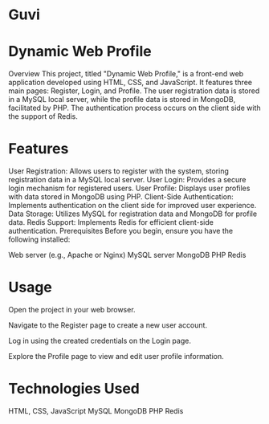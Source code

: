 # Guvi

# Dynamic Web Profile
Overview
This project, titled "Dynamic Web Profile," is a front-end web application developed using HTML, CSS, and JavaScript. 
It features three main pages: Register, Login, and Profile. The user registration data is stored in a MySQL local server, while the profile data is stored in MongoDB, facilitated by PHP. 
The authentication process occurs on the client side with the support of Redis.

# Features
User Registration: Allows users to register with the system, storing registration data in a MySQL local server.
User Login: Provides a secure login mechanism for registered users.
User Profile: Displays user profiles with data stored in MongoDB using PHP.
Client-Side Authentication: Implements authentication on the client side for improved user experience.
Data Storage: Utilizes MySQL for registration data and MongoDB for profile data.
Redis Support: Implements Redis for efficient client-side authentication.
Prerequisites
Before you begin, ensure you have the following installed:

Web server (e.g., Apache or Nginx)
MySQL server
MongoDB
PHP
Redis


# Usage
Open the project in your web browser.

Navigate to the Register page to create a new user account.

Log in using the created credentials on the Login page.

Explore the Profile page to view and edit user profile information.



# Technologies Used
HTML, CSS, JavaScript
MySQL
MongoDB
PHP
Redis
